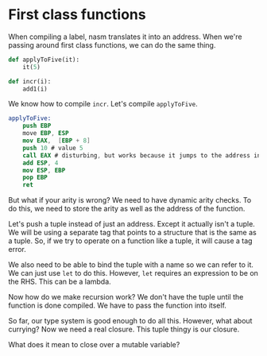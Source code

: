 # First class functions

When compiling a label, nasm translates it into an address. When we're passing around first class functions, we can do the same thing.

```python
def applyToFive(it):
    it(5)

def incr(i):
    add1(i)
```

We know how to compile `incr`. Let's compile `applyToFive`.

```nasm
applyToFive:
    push EBP
    move EBP, ESP
    mov EAX,  [EBP + 8]
    push 10 # value 5
    call EAX # disturbing, but works because it jumps to the address in EAX
    add ESP, 4
    mov ESP, EBP
    pop EBP
    ret
```

But what if your arity is wrong? We need to have dynamic arity checks. To do this, we need to store the arity as well as the address of the function.

Let's push a tuple instead of just an address. Except it actually isn't a tuple. We will be using a separate tag that points to a structure that is the same as a tuple. So, if we try to operate on a function like a tuple, it will cause a tag error.

We also need to be able to bind the tuple with a name so we can refer to it. We can just use `let` to do this. However, `let` requires an expression to be on the RHS. This can be a lambda.

Now how do we make recursion work? We don't have the tuple until the function is done compiled. We have to pass the function into itself.

So far, our type system is good enough to do all this. However, what about currying? Now we need a real closure. This tuple thingy is our closure.

What does it mean to close over a mutable variable?